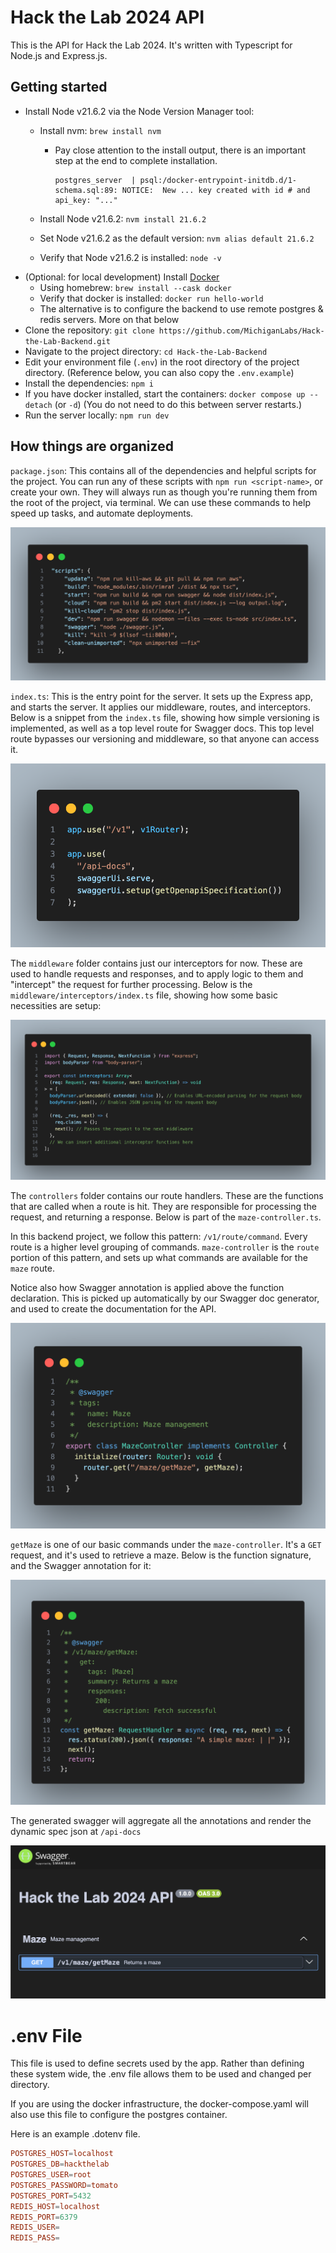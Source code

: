 # Hack the Lab 2024 API

This is the API for Hack the Lab 2024. It's written with Typescript for Node.js and Express.js.

## Getting started

- Install Node v21.6.2 via the Node Version Manager tool:
  - Install nvm: `brew install nvm`
    - Pay close attention to the install output, there is an important step at the end to complete installation.
        ```
        postgres_server  | psql:/docker-entrypoint-initdb.d/1-schema.sql:89: NOTICE:  New ... key created with id # and api_key: "..."
        ```
        

  - Install Node v21.6.2: `nvm install 21.6.2`
  - Set Node v21.6.2 as the default version: `nvm alias default 21.6.2`
  - Verify that Node v21.6.2 is installed: `node -v`
- (Optional: for local development) Install [Docker](https://docs.docker.com/get-docker/)
  - Using homebrew: `brew install --cask docker`
  - Verify that docker is installed: `docker run hello-world`
  - The alternative is to configure the backend to use remote postgres & redis servers. More on that below
- Clone the repository: `git clone https://github.com/MichiganLabs/Hack-the-Lab-Backend.git`
- Navigate to the project directory: `cd Hack-the-Lab-Backend`
- Edit your environment file (`.env`) in the root directory of the project directory. (Reference below, you can also copy the `.env.example`)
- Install the dependencies: `npm i`
- If you have docker installed, start the containers: `docker compose up --detach` (or `-d`) (You do not need to do this between server restarts.)
- Run the server locally: `npm run dev`

## How things are organized

`package.json`: This contains all of the dependencies and helpful scripts for the project. You can run any of these scripts with `npm run <script-name>`, or create your own. They will always run as though you're running them from the root of the project, via terminal. We can use these commands to help speed up tasks, and automate deployments.

![package.json scripts](resources/deps.png)

`index.ts`: This is the entry point for the server. It sets up the Express app, and starts the server. It applies our middleware, routes, and interceptors. Below is a snippet from the `index.ts` file, showing how simple versioning is implemented, as well as a top level route for Swagger docs. This top level route bypasses our versioning and middleware, so that anyone can access it.

![Versioning and route logic](resources/route.png)

The `middleware` folder contains just our interceptors for now. These are used to handle requests and responses, and to apply logic to them and "intercept" the request for further processing. Below is the `middleware/interceptors/index.ts` file, showing how some basic necessities are setup:

![interceptor](resources/interceptor.png)

The `controllers` folder contains our route handlers. These are the functions that are called when a route is hit. They are responsible for processing the request, and returning a response. Below is part of the `maze-controller.ts`. 

In this backend project, we follow this pattern: `/v1/route/command`. Every route is a higher level grouping of commands. `maze-controller` is the `route` portion of this pattern, and sets up what commands are available for the `maze` route.

Notice also how Swagger annotation is applied above the function declaration. This is picked up automatically by our Swagger doc generator, and used to create the documentation for the API.

![controller](resources/controller.png)

`getMaze` is one of our basic commands under the `maze-controller`. It's a `GET` request, and it's used to retrieve a maze. Below is the function signature, and the Swagger annotation for it:

![getMaze](resources/getMaze.png)

The generated swagger will aggregate all the annotations and render the dynamic spec json at `/api-docs`

![swagger](resources/swagger.png)


# .env File
This file is used to define secrets used by the app. Rather than defining these system wide, the .env file allows them to be used and changed per directory.

If you are using the docker infrastructure, the docker-compose.yaml will also use this file to configure the postgres container.

Here is an example .dotenv file.
```conf
POSTGRES_HOST=localhost
POSTGRES_DB=hackthelab
POSTGRES_USER=root
POSTGRES_PASSWORD=tomato
POSTGRES_PORT=5432
REDIS_HOST=localhost
REDIS_PORT=6379
REDIS_USER=
REDIS_PASS=
```